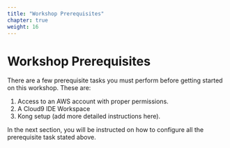 ```yaml
---
title: "Workshop Prerequisites"
chapter: true
weight: 16
---
```


# Workshop Prerequisites

There are a few prerequisite tasks you must perform before getting started on this workshop. These are:

1. Access to an AWS account with proper permissions.
1. A Cloud9 IDE Workspace
1. Kong setup (add more detailed instructions here).

In the next section, you will be instructed on how to configure all the prerequisite task stated above.